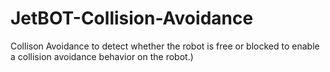# JetBOT-Collision-Avoidance
Collison Avoidance to detect whether the robot is free or blocked to enable a collision avoidance behavior on the robot.) 
